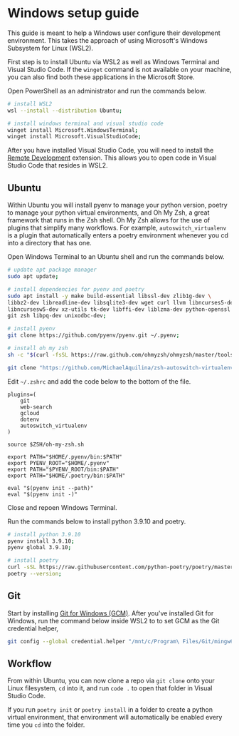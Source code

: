 # Windows setup guide
This guide is meant to help a Windows user configure their development environment. This takes the approach of using Microsoft's Windows Subsystem for Linux (WSL2).

First step is to install Ubuntu via WSL2 as well as Windows Terminal and Visual Studio Code. If the `winget` command is not available on your machine, you can also find both these applications in the Microsoft Store.

Open PowerShell as an administrator and run the commands below.
```bash
# install WSL2
wsl --install --distribution Ubuntu;

# install windows terminal and visual studio code
winget install Microsoft.WindowsTerminal;
winget install Microsoft.VisualStudioCode;
```

After you have installed Visual Studio Code, you will need to install the [Remote Development](https://marketplace.visualstudio.com/items?itemName=ms-vscode-remote.vscode-remote-extensionpack) extension. This allows you to open code in Visual Studio Code that resides in WSL2.


## Ubuntu
Within Ubuntu you will install pyenv to manage your python version, poetry to manage your python virtual environments, and Oh My Zsh, a great framework that runs in the Zsh shell. Oh My Zsh allows for the use of plugins that simplify many workflows. For example, `autoswitch_virtualenv` is a plugin that automatically enters a poetry environment whenever you cd into a directory that has one.

Open Windows Terminal to an Ubuntu shell and run the commands below.
```bash
# update apt package manager
sudo apt update;

# install dependencies for pyenv and poetry
sudo apt install -y make build-essential libssl-dev zlib1g-dev \
libbz2-dev libreadline-dev libsqlite3-dev wget curl llvm libncurses5-dev \
libncursesw5-dev xz-utils tk-dev libffi-dev liblzma-dev python-openssl \
git zsh libpq-dev unixodbc-dev;

# install pyenv
git clone https://github.com/pyenv/pyenv.git ~/.pyenv;

# install oh my zsh
sh -c "$(curl -fsSL https://raw.github.com/ohmyzsh/ohmyzsh/master/tools/install.sh)";

git clone "https://github.com/MichaelAquilina/zsh-autoswitch-virtualenv.git" "$ZSH_CUSTOM/plugins/autoswitch_virtualenv";
```

Edit `~/.zshrc` and add the code below to the bottom of the file.
```
plugins=(
    git
    web-search
    gcloud
    dotenv
    autoswitch_virtualenv
)

source $ZSH/oh-my-zsh.sh

export PATH="$HOME/.pyenv/bin:$PATH"
export PYENV_ROOT="$HOME/.pyenv"
export PATH="$PYENV_ROOT/bin:$PATH"
export PATH="$HOME/.poetry/bin:$PATH"

eval "$(pyenv init --path)"
eval "$(pyenv init -)"

```

Close and repoen Windows Terminal.

Run the commands below to install python 3.9.10 and poetry.
```bash
# install python 3.9.10
pyenv install 3.9.10;
pyenv global 3.9.10;

# install poetry
curl -sSL https://raw.githubusercontent.com/python-poetry/poetry/master/get-poetry.py | python -;
poetry --version;
```


## Git
Start by installing [Git for Windows (GCM)](https://github.com/git-for-windows/git/releases/tag/v2.35.1.windows.2). After you've installed Git for Windows, run the command below inside WSL2 to to set GCM as the Git credential helper,

```bash
git config --global credential.helper "/mnt/c/Program\ Files/Git/mingw64/libexec/git-core/git-credential-manager-core.exe"
```

## Workflow
From within Ubuntu, you can now clone a repo via `git clone` onto your Linux filesystem, `cd` into it, and run `code .` to open that folder in Visual Studio Code.

If you run `poetry init` or `poetry install` in a folder to create a python virtual environment, that environment will automatically be enabled every time you `cd` into the folder.
